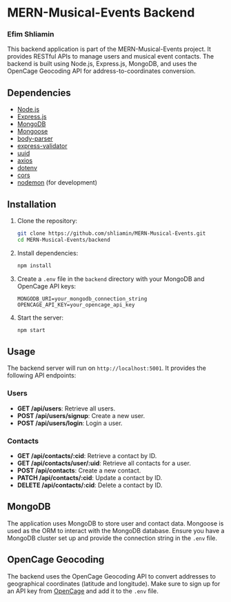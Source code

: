 # MERN-Musical-Events Backend

### Efim Shliamin

This backend application is part of the MERN-Musical-Events project. It provides RESTful APIs to manage users and musical event contacts. The backend is built using Node.js, Express.js, MongoDB, and uses the OpenCage Geocoding API for address-to-coordinates conversion.

## Dependencies

- [Node.js](https://nodejs.org/)
- [Express.js](https://expressjs.com/)
- [MongoDB](https://www.mongodb.com/)
- [Mongoose](https://mongoosejs.com/)
- [body-parser](https://www.npmjs.com/package/body-parser)
- [express-validator](https://express-validator.github.io/)
- [uuid](https://www.npmjs.com/package/uuid)
- [axios](https://www.npmjs.com/package/axios)
- [dotenv](https://www.npmjs.com/package/dotenv)
- [cors](https://www.npmjs.com/package/cors)
- [nodemon](https://www.npmjs.com/package/nodemon) (for development)

## Installation

1. Clone the repository:
    ```bash
    git clone https://github.com/shliamin/MERN-Musical-Events.git
    cd MERN-Musical-Events/backend
    ```

2. Install dependencies:
    ```bash
    npm install
    ```

3. Create a `.env` file in the `backend` directory with your MongoDB and OpenCage API keys:
    ```env
    MONGODB_URI=your_mongodb_connection_string
    OPENCAGE_API_KEY=your_opencage_api_key
    ```

4. Start the server:
    ```bash
    npm start
    ```

## Usage

The backend server will run on `http://localhost:5001`. It provides the following API endpoints:

### Users

- **GET /api/users**: Retrieve all users.
- **POST /api/users/signup**: Create a new user.
- **POST /api/users/login**: Login a user.

### Contacts

- **GET /api/contacts/:cid**: Retrieve a contact by ID.
- **GET /api/contacts/user/:uid**: Retrieve all contacts for a user.
- **POST /api/contacts**: Create a new contact.
- **PATCH /api/contacts/:cid**: Update a contact by ID.
- **DELETE /api/contacts/:cid**: Delete a contact by ID.

## MongoDB

The application uses MongoDB to store user and contact data. Mongoose is used as the ORM to interact with the MongoDB database. Ensure you have a MongoDB cluster set up and provide the connection string in the `.env` file.

## OpenCage Geocoding

The backend uses the OpenCage Geocoding API to convert addresses to geographical coordinates (latitude and longitude). Make sure to sign up for an API key from [OpenCage](https://opencagedata.com/) and add it to the `.env` file.

